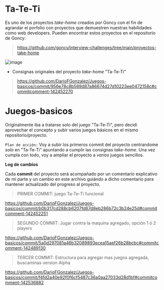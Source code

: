 # **Ta-Te-Ti**

Es uno de los proyectos _take-home_ creados por Goncy con el fin de agrandar el porfolio con proyectos que demuestren nuestras habilidades como web developers. Pueden encontrar estos proyectos en el repositorio de Goncy:
> https://github.com/goncy/interview-challenges/tree/main/proyectos-take-home

![image](https://github.com/DarioFGonzalez/Juegos-basicos/assets/135393251/333ea133-32c2-43e6-ac0b-8d4c160ebc78)

- Consignas originales del proyecto _take-home_ "Ta-Te-Ti"
> https://github.com/DarioFGonzalez/Juegos-basicos/commit/956e78c8b569d87a86674d27d10223ee0472158c#commitcomment-142452270

# Juegos-basicos

Originalmente iba a tratarse solo del juego "Ta-Te-Ti", pero decidí aprovechar el concepto y subir varios juegos básicos en el mismo repositorio/proyecto.

``Plan de acción:``
Voy a subir los primeros commit del proyecto centrandome _solo_ en "Ta-Te-Ti" apuntando a cumplir las consignas *_take-home_*. Una vez cumpla con todo, voy a ampliar el proyecto a *varios* juegos sencillos.

**Log de cambios**

Cada **commit** del proyecto será acompañado por un comentario explicativo de mi parte y un cambio en este archivo guiándo a dicho comentario para mantener actualizado del progreso al proyecto.

> PRIMER COMMIT: juego Ta-Te-Ti funcional

https://github.com/DarioFGonzalez/Juegos-basicos/commit/b0b317cd288cb6207fd67d8eb286b72c3b24e25d#commitcomment-142452251

> SEGUNDO COMMIT: Jugar contra la maquina agregado, opción 1 ó 2 players

https://github.com/DarioFGonzalez/Juegos-basicos/commit/5a0d297081a46b32089893ecea15aef26b28bcbc#commitcomment-142489130

> TERCER COMMIT: Estructura para agregar mas juegos agregada, buscaminas version Alpha

https://github.com/DarioFGonzalez/Juegos-basicos/commit/f4fd2a40e92f0f6cf5487c36a0aa27033d28d1bf#commitcomment-142536882
